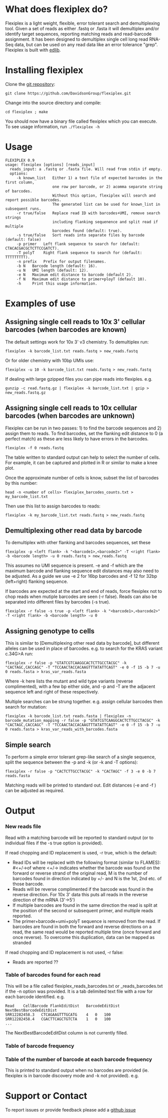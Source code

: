 # What does flexiplex do?

Flexiplex is a light weight, flexible, error tolerant search and demultiplexing tool. Given a set of reads as either .fastq or .fasta it will demultiplex and/or identify target sequences, reporting matching reads and read-barcode assignment. It has been designed to demultiplex single cell long read RNA-Seq data, but can be used on any read data like an error tolerance "grep". Flexiplex is built with [edlib](https://github.com/Martinsos/edlib). 


# Installing flexiplex
Clone the [git repository](https://github.com/DavidsonGroup/flexiplex):
```
git clone https://github.com/DavidsonGroup/flexiplex.git
```

Change into the source directory and compile:
```
cd flexiplex ; make
```

You should now have a binary file called flexiplex which you can execute.
To see usage information, run 
```./flexiplex -h```

# Usage

```
FLEXIPLEX 0.9
usage: flexiplex [options] [reads_input]
  reads_input: a .fastq or .fasta file. Will read from stdin if empty.
  options:
     -k known_list   Either 1) a text file of expected barcodes in the first column,
                     one row per barcode, or 2) acomma separate string of barcodes.
                     Without this option, flexiplex will search and report possible barcodes.
                     The generated list can be used for known_list in subsequent runs.
     -r true/false   Replace read ID with barcodes+UMI, remove search strings
                     including flanking sequenence and split read if multiple
                     barcodes found (default: true).
     -s true/false   Sort reads into separate files by barcode (default: false)
     -p primer   Left flank sequence to search for (default: CTACACGACGCTCTTCCGATCT).
     -T polyT    Right flank sequence to search for (default: TTTTTTTTT).
     -n prefix   Prefix for output filenames.
     -b N   Barcode length (default: 16).
     -u N   UMI length (default: 12).
     -e N   Maximum edit distance to barcode (default 2).
     -f N   Maximum edit distance to primer+ployT (default 10).
     -h     Print this usage information.
```

# Examples of use

## Assigning single cell reads to 10x 3' cellular barcodes (when barcodes are known)
  
The default settings work for 10x 3' v3 chemistry. To demultiplex run:
```
flexiplex -k barcode_list.txt reads.fastq > new_reads.fastq
```

Or for older chemistry with 10bp UMIs use:
```
flexiplex -u 10 -k barcode_list.txt reads.fastq > new_reads.fastq
```

If dealing with large gzipped files you can pipe reads into flexiples. e.g.
```
gunzip -c read.fastq.gz | flexiplex -k barcode_list.txt | gzip > new_reads.fastq.gz
```
  
## Assigning single cell reads to 10x cellular barcodes (when barcodes are unknown)

Flexiplex can be run in two passes: 1) to find the barcode sequences and 2) assign them to reads.
To find barcodes, set the flanking edit distance to 0 (a perfect match) as these are less likely to have errors in the barcodes.
```
flexiplex -f 0 reads.fastq
```

The table written to standard output can help to select the number of cells. For example, it can be captured and plotted in R or similar to make a knee plot.

Once the approximate number of cells is know, subset the list of barcodes by this number:
```
head -n <number of cells> flexiplex_barcodes_counts.txt > my_barcode_list.txt
```

Then use this list to assign barcodes to reads:
```
flexiplex -k my_barcode_list.txt reads.fastq > new_reads.fastq
```

## Demultiplexing other read data by barcode

To demultiplex with other flanking and barcodes sequences, set these 
```
flexiplex -p <left flank> -k "<barcode1>,<barcode2>" -T <right flank> -b <barcode length> -u 0 reads.fastq > new_reads.fastq
```

This assumes no UMI sequence is present. -e and -f which are the maximum barcode and flanking sequence edit distances may also need to be adjusted. As a guide we use -e 2 for 16bp barcodes and -f 12 for 32bp (left+right) flanking sequence.

If barcodes are expected at the start and end of reads, force flexiplex not to chop reads when mutiple barcodes are seen (-r false). Reads can also be separated into different files by barcodes (-s true).
```
flexiplex -r false -s true -p <left flank> -k "<barcode1>,<barcode2>" -T <right flank> -b <barcode length> -u 0
```

## Assigning genotype to cells

This is similar to [Demultiplexing other read data by barcode], but different alleles can be used in place of barcodes. e.g. to search for the KRAS variant c.34G>A run:

```
flexiplex -r false -p "GTATCGTCAAGGCACTCTTGCCTACGC" -k "CACTAGC,CACCAGC" -T "TCCAACTACCACAAGTTTATATTCAGT" -e 0 -f 15 -b 7 -u 0 reads.fasta > kras_var_reads.fasta
```

Where -k here lists the mutant and wild type variants (reverse complimented), with a few bp either side, and -p and -T are the adjacent sequence left and right of these respectively.

Multiple searches can be strung together. e.g. assign cellular barcodes then search for mutation:
```
flexiplex -k barcode_list.txt reads.fasta | flexiplex -n barcode_mutation_mapping -r false -p "GTATCGTCAAGGCACTCTTGCCTACGC" -k "CACTAGC,CACCAGC" -T "TCCAACTACCACAAGTTTATATTCAGT" -e 0 -f 15 -b 7 -u 0 reads.fasta > kras_var_reads_with_barcodes.fasta
```

## Simple search

To perform a simple error tolerant grep-like search of a single sequence, split the sequence between the -p and -k (or -k and -T options):
```
flexiplex -r false -p "CACTCTTGCCTACGC" -k "CACTAGC" -f 3 -e 0 -b 7 reads.fasta
```

Matching reads will be printed to standard out. Edit distances (-e and -f ) can be adjusted as required.

# Output

### New reads file

Read with a matching barcode will be reported to standard output (or to individual files if the -s true option is provided).

If read chopping and ID replacement is used, -r true, which is the default:
  - Read IDs will be replaced with the following format (similar to FLAMES): <barcode>_<UMI>#<original ID>_<+/-><N>of<M> where <+/-> indicates whether the barcode was found on the forward or reverse strand of the original read, M is the number of barcodes found in direction indicated by +/- and N is the 1st, 2nd etc. of those barcode.
  - Reads will be reverse complimented if the barcode was found in the reverse direction. For 10x 3' data this puts all reads in the reverse direction of the mRNA (3'->5')
  - If multiple barcodes are found in the same direction the read is split at the position of the second or subsequent primer, and multiple reads reported.
  - The primer+barcode+umi+polyT sequence is removed from the read.
If barcodes are found in both the forward and reverse directions on a read, the same read would be reported multiple time (once forward and once reverse). To overcome this duplication, data can be mapped as stranded
  
 If read chopping and ID replacement is not used, -r false:
  - Reads are reported ??
  
  
  
### Table of barcodes found for each read

This will be a file called flexiplex_reads_barcodes.txt or <prefix>_reads_barcodes.txt if the -n option was provided.
It is a tab delimited text file with a row for each barcode identified. e.g.
```
Read	CellBarcode	FlankEditDist	BarcodeEditDist	NextBestBarcodeEditDist
SRR12282458.3	CTCAGAAGTTTGCATG	4	0	100
SRR12282458.4	CGACTTCAGCTGTCTA	1	0	100
...
```
The NextBestBarcodeEditDist column is not currently filled.

### Table of barcode frequency

  
  
### Table of the number of barcode at each barcode frequency

This is printed to standard output when no barcodes are provided (ie. flexiplex is in barcode discovery mode and -k not provided).
e.g.   
  
# Support or Contact

To report issues or provide feedback please add a [github issue](https://github.com/DavidsonGroup/flexiplex/issues)
